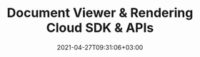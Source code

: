 ---
############################# Static ############################
layout: "product"
date: 2021-04-27T09:31:06+03:00
draft: false

############################# Head ############################
head_title: "Document Viewer REST API & Cloud SDKs | GroupDocs"
head_description: "Create document viewer & render images and documents using Cloud SDKs for .NET, Java, PHP, Python, Ruby, Node.js or cURL to communicate with REST APIs."

############################# Header ############################
title: "Document Viewer & Rendering Cloud SDK & APIs"
description: "Develop document viewing applications in any platform by just communicating with our efficient REST APIs."

############################# APIs ###############################
apis:
  enable: true

  api:
    # api loop
    - title: "GroupDocs.Viewer Cloud APIs Include"
      
      api_product:
        # api_product loop
        - link: "https://products.groupdocs.com/viewer/curl/"
          img_alt: "GroupDocs.Viewer Cloud for cURL"
          image: "https://www.groupdocs.cloud/templates/groupdocscloud/images/sdk/272x272/groupdocs_viewer-for-curl.png"
          product: "GroupDocs.Viewer for"
          platform: "cURL"
          content: "Send API requests to our cloud-based documents viewer RESTful API and view popular document formats in any language or platform."

        # api_product loop
        - link: "https://products.groupdocs.com/viewer/net/"
          img_alt: "GroupDocs.Viewer Cloud SDK for .NET"
          image: "https://www.groupdocs.cloud/templates/groupdocscloud/images/sdk/272x272/groupdocs_viewer-for-net.png"
          product: "GroupDocs.Viewer for"
          platform: ".NET"
          content: "Enhance your .NET applications with the capabilities to edit document formats using viewer .NET SDK."

          # api_product loop
        - link: "https://products.groupdocs.com/viewer/java/"
          img_alt: "GroupDocs.Viewer Cloud SDK for Java"
          image: "https://www.groupdocs.cloud/templates/groupdocscloud/images/sdk/272x272/groupdocs_viewer-for-java.png"
          product: "GroupDocs.Viewer for"
          platform: "Java"
          content: "Efficiently edit bunch of document formats within Java applications using document viewer SDK for Java."

        



        

    # api loop
    - title: ""
      link: "/viewer"
      label: "View All On Premise APIs"
      api_product:
        # api_product loop
        - link: "https://products.groupdocs.com/viewer/php/"
          img_alt: "GroupDocs.Viewer Cloud SDK for PHP"
          image: "https://www.groupdocs.cloud/templates/groupdocscloud/images/sdk/272x272/groupdocs_viewer-for-php.png"
          product: "GroupDocs.Viewer"
          platform: "PHP"
          content: "PHP document editing SDK to quickly and accurately modify documents formats without installing any external software."

        # api_product loop
        - link: "https://products.groupdocs.com/viewer/python/"
          img_alt: "GroupDocs.Viewer Cloud SDK for Python"
          image: "https://www.groupdocs.cloud/templates/groupdocscloud/images/sdk/272x272/groupdocs_viewer-for-python.png"
          product: "GroupDocs.Viewer"
          platform: "Python"
          content: "Document viewer SDK for Python to easily manipulate a wide range of document formats directly within your applications."

          
          # api_product loop
        - link: "https://products.groupdocs.com/viewer/ruby/"
          img_alt: "GroupDocs.Viewer Cloud SDK for Ruby"
          image: "https://www.groupdocs.cloud/templates/groupdocscloud/images/sdk/272x272/groupdocs_viewer-for-ruby.png"
          product: "GroupDocs.Viewer"
          platform: "Ruby"
          content: "Effortlessly perform document editing operations within your apps using our SDK for Ruby."


    # api loop
    - title: ""
      link: "/viewer"
      label: "View All Cross Platform Apps"
      api_product:
        # api_product loop
        - link: "https://products.groupdocs.app/viewer/node.js"
          img_alt: "GroupDocs.Viewer Cloud SDK for Node.js"
          image: "https://www.groupdocs.cloud/templates/groupdocscloud/images/sdk/272x272/groupdocs_viewer-for-node.png"
          product: "GroupDocs.Viewer"
          platform: "Node.js"
          content: "Document viewer SDK for Node.js to efficiently integrate our cloud-based viewer API in your apps."

        # api_product loop
        - link: "https://products.groupdocs.app/viewer/android/"
          img_alt: "GroupDocs.Viewer Cloud SDK for Android"
          image: "https://www.groupdocs.cloud/templates/groupdocscloud/images/sdk/272x272/groupdocs_viewer-for-android.png"
          product: "GroupDocs.Viewer"
          platform: "Android"
          content: "Android SDK for fast and clean document edit in your apps via our cloud-based viewer API."

        

############################# Testimonials ###############################
testimonials:
  enable: false
  bg_color: "bg-gray"

  testimonial:
    # testimonial item loop
    - name: "David Hoffman"
      designation: "Psychologist"
      content: "I am excitedly watching the growth of GroupDocs. The responsiveness of your full team has helped me greatly, when I talk to someone at GroupDocs I can guarantee that someone is listening and making things happen."

############################# Back to top ###############################
back_to_top:
  enable: true
---